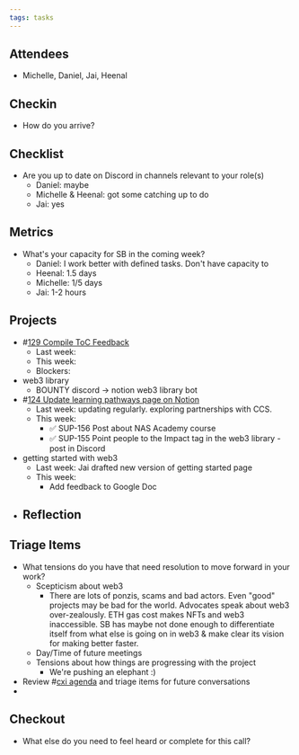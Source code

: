 ```yaml
---
tags: tasks
---
```

## Attendees
- Michelle, Daniel, Jai, Heenal

## Checkin
- How do you arrive?

## Checklist
- Are you up to date on Discord in channels relevant to your role(s)
	- Daniel: maybe
	- Michelle & Heenal: got some catching up to do
	- Jai: yes

## Metrics
- What's your capacity for SB in the coming week?
	- Daniel: I work better with defined tasks. Don't have capacity to 
	- Heenal: 1.5 days
	- Michelle: 1/5 days
	- Jai: 1-2 hours

## Projects
- #[129 Compile ToC Feedback ](129%20Compile%20ToC%20Feedback%20) 
	- Last week:
	- This week:
	- Blockers:
- web3 library
	- BOUNTY discord -> notion web3 library bot
- #[124 Update learning pathways page on Notion ](124%20Update%20learning%20pathways%20page%20on%20Notion%20) 
	- Last week: updating regularly. exploring partnerships with CCS.
	- This week:
		- ✅ SUP-156 Post about NAS Academy course 
		- ✅ SUP-155 Point people to the Impact tag in the web3 library - post in Discord 
- getting started with web3
	- Last week: Jai drafted new version of getting started page
	- This week:
		- Add feedback to Google Doc
- Reflection
	- 

## Triage Items
- What tensions do you have that need resolution to move forward in your work?
	- Scepticism about web3
		- There are lots of ponzis, scams and bad actors. Even "good" projects may be bad for the world. Advocates speak about web3 over-zealously. ETH gas cost makes NFTs and web3 inaccessible. SB has maybe not done enough to differentiate itself from what else is going on in web3 & make clear its vision for making better faster.
	- Day/Time of future meetings
	- Tensions about how things are progressing with the project
		- We're pushing an elephant :) 
- Review #[cxi agenda](/notes/archive/clarity/Tags/cxi%20agenda.md) and triage items for future conversations
- 

## Checkout
- What else do you need to feel heard or complete for this call?
